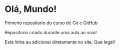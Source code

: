 # Olá, Mundo!

Primeiro repositorio do curso de Git e GitHub

Repositorio criado durante uma aula ao vivo!

Esta linha eu adicionei diretamente no site. Que legal!
